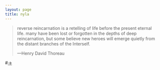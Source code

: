 ```yaml
---
layout: page
title: nyla
---
```


>reverse reincarnation is a retelling of life before the present eternal life. many have been lost or forgotten in the depths of deep reincarnation, but some believe new heroes will emerge quietly from the distant branches of the Interself.
>
>—Henry David Thoreau


#[→](/poetry/NYLA/NYLB5)
